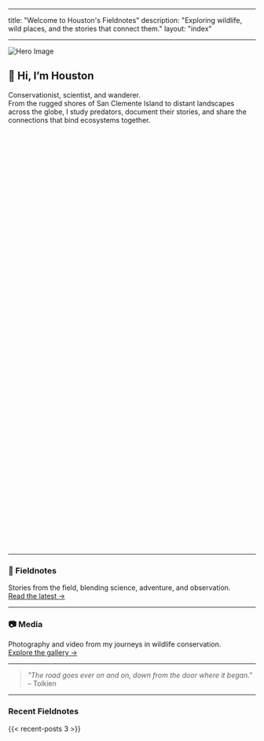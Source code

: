 
---
title: "Welcome to Houston's Fieldnotes"
description: "Exploring wildlife, wild places, and the stories that connect them."
layout: "index"

---

![Hero Image](/img/MTs.jpg)

## 👋 Hi, I’m Houston

Conservationist, scientist, and wanderer.  
From the rugged shores of San Clemente Island to distant landscapes across the globe, I study predators, document their stories, and share the connections that bind ecosystems together.

<div id="storymap" style="height: 400px; width:100%; margin-bottom: 30px;"></div>

<div id="storymap" style="height: 400px; width: 100%; margin-bottom: 30px;"></div>

<script>
  document.addEventListener('DOMContentLoaded', function() {
    var map = L.map('storymap').setView([34.05, -118.25], 8);

    L.tileLayer('https://{s}.tile.openstreetmap.org/{z}/{x}/{y}.png', {
      attribution: '&copy; OpenStreetMap contributors'
    }).addTo(map);

    L.marker([34.05, -118.25]).addTo(map)
      .bindPopup('This is Los Angeles')
      .openPopup();
  });
</script>

---

### 📓 Fieldnotes
Stories from the field, blending science, adventure, and observation.  
[Read the latest →](/fieldnotes/)

---

### 📷 Media
Photography and video from my journeys in wildlife conservation.  
[Explore the gallery →](/media/)

---

> *"The road goes ever on and on, down from the door where it began."* – Tolkien

---

### Recent Fieldnotes
{{< recent-posts 3 >}}
